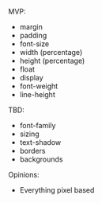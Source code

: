 MVP:

- margin
- padding
- font-size
- width (percentage)
- height (percentage)
- float
- display
- font-weight
- line-height

TBD:

- font-family
- sizing
- text-shadow
- borders
- backgrounds

Opinions:

- Everything pixel based